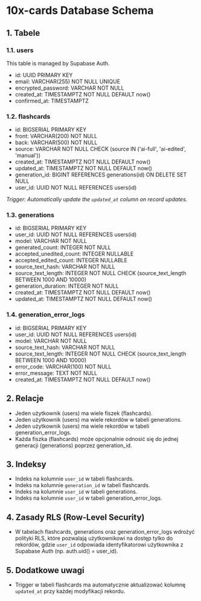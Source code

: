 # 10x-cards Database Schema

## 1. Tabele

### 1.1. users

This table is managed by Supabase Auth.

- id: UUID PRIMARY KEY
- email: VARCHAR(255) NOT NULL UNIQUE
- encrypted_password: VARCHAR NOT NULL
- created_at: TIMESTAMPTZ NOT NULL DEFAULT now()
- confirmed_at: TIMESTAMPTZ

### 1.2. flashcards

- id: BIGSERIAL PRIMARY KEY
- front: VARCHAR(200) NOT NULL
- back: VARCHAR(500) NOT NULL
- source: VARCHAR NOT NULL CHECK (source IN ('ai-full', 'ai-edited', 'manual'))
- created_at: TIMESTAMPTZ NOT NULL DEFAULT now()
- updated_at: TIMESTAMPTZ NOT NULL DEFAULT now()
- generation_id: BIGINT REFERENCES generations(id) ON DELETE SET NULL
- user_id: UUID NOT NULL REFERENCES users(id)

_Trigger: Automatically update the `updated_at` column on record updates._

### 1.3. generations

- id: BIGSERIAL PRIMARY KEY
- user_id: UUID NOT NULL REFERENCES users(id)
- model: VARCHAR NOT NULL
- generated_count: INTEGER NOT NULL
- accepted_unedited_count: INTEGER NULLABLE
- accepted_edited_count: INTEGER NULLABLE
- source_text_hash: VARCHAR NOT NULL
- source_text_length: INTEGER NOT NULL CHECK (source_text_length BETWEEN 1000 AND 10000)
- generation_duration: INTEGER NOT NULL
- created_at: TIMESTAMPTZ NOT NULL DEFAULT now()
- updated_at: TIMESTAMPTZ NOT NULL DEFAULT now()

### 1.4. generation_error_logs

- id: BIGSERIAL PRIMARY KEY
- user_id: UUID NOT NULL REFERENCES users(id)
- model: VARCHAR NOT NULL
- source_text_hash: VARCHAR NOT NULL
- source_text_length: INTEGER NOT NULL CHECK (source_text_length BETWEEN 1000 AND 10000)
- error_code: VARCHAR(100) NOT NULL
- error_message: TEXT NOT NULL
- created_at: TIMESTAMPTZ NOT NULL DEFAULT now()

## 2. Relacje

- Jeden użytkownik (users) ma wiele fiszek (flashcards).
- Jeden użytkownik (users) ma wiele rekordów w tabeli generations.
- Jeden użytkownik (users) ma wiele rekordów w tabeli generation_error_logs.
- Każda fiszka (flashcards) może opcjonalnie odnosić się do jednej generacji (generations) poprzez generation_id.

## 3. Indeksy

- Indeks na kolumnie `user_id` w tabeli flashcards.
- Indeks na kolumnie `generation_id` w tabeli flashcards.
- Indeks na kolumnie `user_id` w tabeli generations.
- Indeks na kolumnie `user_id` w tabeli generation_error_logs.

## 4. Zasady RLS (Row-Level Security)

- W tabelach flashcards, generations oraz generation_error_logs wdrożyć polityki RLS, które pozwalają użytkownikowi na dostęp tylko do rekordów, gdzie `user_id` odpowiada identyfikatorowi użytkownika z Supabase Auth (np. auth.uid() = user_id).

## 5. Dodatkowe uwagi

- Trigger w tabeli flashcards ma automatycznie aktualizować kolumnę `updated_at` przy każdej modyfikacji rekordu.
